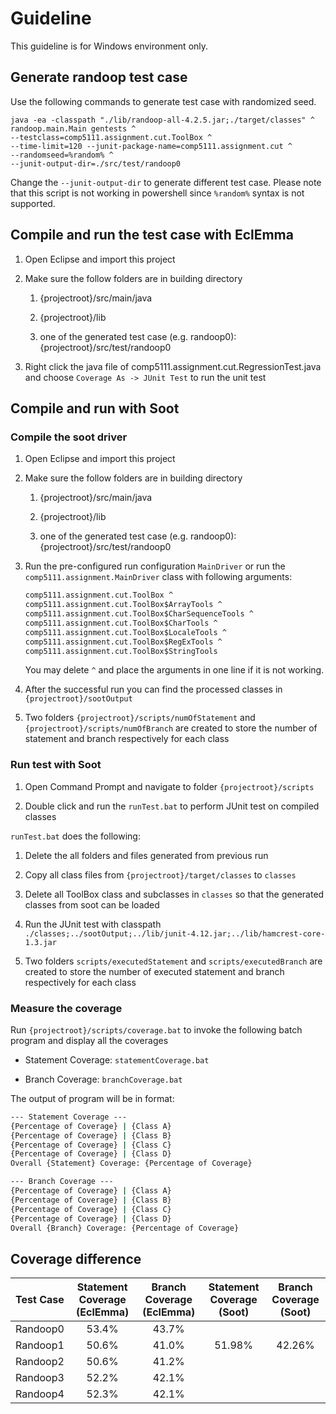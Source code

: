 # Guideline

This guideline is for Windows environment only.

## Generate randoop test case

Use the following commands to generate test case with randomized seed.

```batch
java -ea -classpath "./lib/randoop-all-4.2.5.jar;./target/classes" ^
randoop.main.Main gentests ^
--testclass=comp5111.assignment.cut.ToolBox ^
--time-limit=120 --junit-package-name=comp5111.assignment.cut ^
--randomseed=%random% ^
--junit-output-dir=./src/test/randoop0
```

Change the `--junit-output-dir` to generate different test case. Please note that this script is not working in powershell since `%random%` syntax is not supported.

## Compile and run the test case with EclEmma

1. Open Eclipse and import this project

2. Make sure the follow folders are in building directory
   
   1. {projectroot}/src/main/java
   
   2. {projectroot}/lib
   
   3. one of the generated test case (e.g. randoop0): {projectroot}/src/test/randoop0

3. Right click the java file of comp5111.assignment.cut.RegressionTest.java and choose `Coverage As -> JUnit Test` to run the unit test

## Compile and run with Soot

### Compile the soot driver

1. Open Eclipse and import this project

2. Make sure the follow folders are in building directory
   
   1. {projectroot}/src/main/java
   
   2. {projectroot}/lib
   
   3. one of the generated test case (e.g. randoop0): {projectroot}/src/test/randoop0

3. Run the pre-configured run configuration `MainDriver` or run the `comp5111.assignment.MainDriver` class with following arguments:
   
   ```cmd
   comp5111.assignment.cut.ToolBox ^
   comp5111.assignment.cut.ToolBox$ArrayTools ^
   comp5111.assignment.cut.ToolBox$CharSequenceTools ^
   comp5111.assignment.cut.ToolBox$CharTools ^
   comp5111.assignment.cut.ToolBox$LocaleTools ^
   comp5111.assignment.cut.ToolBox$RegExTools ^
   comp5111.assignment.cut.ToolBox$StringTools
   ```
   
   You may delete `^` and place the arguments in one line if it is not working.

4. After the successful run you can find the processed classes in `{projectroot}/sootOutput`

5. Two folders `{projectroot}/scripts/numOfStatement` and `{projectroot}/scripts/numOfBranch` are created to store the number of statement and branch respectively for each class

### Run test with Soot

1. Open Command Prompt and navigate to folder `{projectroot}/scripts`

2. Double click and run the `runTest.bat` to perform JUnit test on compiled classes

`runTest.bat` does the following:

1. Delete the all folders and files generated from previous run

2. Copy all class files from `{projectroot}/target/classes` to `classes`

3. Delete all ToolBox class and subclasses in `classes` so that the generated classes from soot can be loaded

4. Run the JUnit test with classpath `./classes;../sootOutput;../lib/junit-4.12.jar;../lib/hamcrest-core-1.3.jar`

5. Two folders `scripts/executedStatement` and `scripts/executedBranch` are created to store the number of executed statement and branch respectively for each class



### Measure the coverage

Run `{projectroot}/scripts/coverage.bat` to invoke the following batch program and display all the coverages

- Statement Coverage: `statementCoverage.bat`

- Branch Coverage: `branchCoverage.bat`

The output of program will be in format:

```cmd
--- Statement Coverage ---
{Percentage of Coverage} | {Class A}
{Percentage of Coverage} | {Class B}
{Percentage of Coverage} | {Class C}
{Percentage of Coverage} | {Class D}
Overall {Statement} Coverage: {Percentage of Coverage}

--- Branch Coverage ---
{Percentage of Coverage} | {Class A}
{Percentage of Coverage} | {Class B}
{Percentage of Coverage} | {Class C}
{Percentage of Coverage} | {Class D}
Overall {Branch} Coverage: {Percentage of Coverage}
```

## Coverage difference

| Test Case | Statement Coverage (EclEmma) | Branch Coverage (EclEmma) | Statement Coverage (Soot) | Branch Coverage (Soot) |
|:---------:|:----------------------------:|:-------------------------:|:-------------------------:|:----------------------:|
| Randoop0  | 53.4%                        | 43.7%                     |                           |                        |
| Randoop1  | 50.6%                        | 41.0%                     | 51.98%                    | 42.26%                 |
| Randoop2  | 50.6%                        | 41.2%                     |                           |                        |
| Randoop3  | 52.2%                        | 42.1%                     |                           |                        |
| Randoop4  | 52.3%                        | 42.1%                     |                           |                        |


